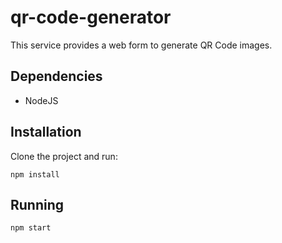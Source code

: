 # qr-code-generator

This service provides a web form to generate QR Code images.


## Dependencies

* NodeJS

## Installation

Clone the project and run:

    npm install
    
## Running

    npm start

